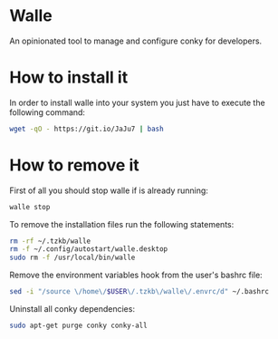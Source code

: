 # Walle

An opinionated tool to manage and configure conky for developers.

# How to install it

In order to install walle into your system you just have to execute the following command:

```sh
wget -qO - https://git.io/JaJu7 | bash
```

# How to remove it

First of all you should stop walle if is already running:

```sh
walle stop
```

To remove the installation files run the following statements:

```sh
rm -rf ~/.tzkb/walle
rm -f ~/.config/autostart/walle.desktop
sudo rm -f /usr/local/bin/walle
```

Remove the environment variables hook from the user's bashrc file:

```sh
sed -i "/source \/home\/$USER\/.tzkb\/walle\/.envrc/d" ~/.bashrc
```

Uninstall all conky dependencies:

```sh
sudo apt-get purge conky conky-all
```